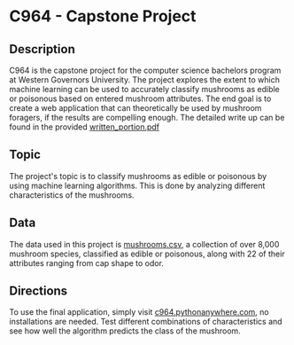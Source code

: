 <h1> C964 - Capstone Project </h1>

<h2> Description </h2>
<p>
    C964 is the capstone project for the computer science bachelors program at Western Governors University. The project explores the extent to which machine learning can be used to accurately classify mushrooms as edible or poisonous based on entered mushroom attributes. The end goal is to create a web application that can theoretically be used by mushroom foragers, if the results are compelling enough. The detailed write up can be found in the provided <a href="written_portion.pdf">written_portion.pdf</a>
</p>

<h2> Topic </h2>
<p>
    The project's topic is to classify mushrooms as edible or poisonous by using machine learning algorithms. This is done by analyzing different characteristics of the mushrooms.
</p>

<h2> Data </h2>
<p>
    The data used in this project is <a href="https://archive.ics.uci.edu/ml/datasets/mushroom">mushrooms.csv</a>, a collection of over 8,000 mushroom species, classified as edible or poisonous, along with 22 of their attributes ranging from cap shape to odor.
</p>

<h2> Directions </h2>
<p>
    To use the final application, simply visit <a href="https://c964.pythonanywhere.com/">c964.pythonanywhere.com</a>, no installations are needed. Test different combinations of characteristics and see how well the algorithm predicts the class of the mushroom.
</p>

